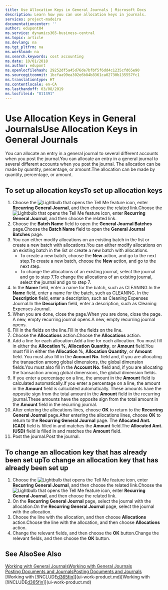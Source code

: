 ```yaml
---
title: Use Allocation Keys in General Journals | Microsoft Docs
description: Learn how you can use allocation keys in journals.
services: project-madeira
documentationcenter: ''
author: edupont04
ms.service: dynamics365-business-central
ms.topic: article
ms.devlang: na
ms.tgt_pltfrm: na
ms.workload: na
ms.search.keywords: cost accounting
ms.date: 10/01/2018
ms.author: edupont
ms.openlocfilehash: 29252df5a45d76de7bfbf5f6dd4c1235cfd65e90
ms.sourcegitcommit: 1bcfaa99ea302e6b84b8361ca02730b135557fc1
ms.translationtype: HT
ms.contentlocale: en-CA
ms.lasthandoff: 03/08/2019
ms.locfileid: "811391"
---
```

# <a name="use-allocation-keys-in-general-journals"></a><span data-ttu-id="8f440-103">Use Allocation Keys in General Journals</span><span class="sxs-lookup"><span data-stu-id="8f440-103">Use Allocation Keys in General Journals</span></span>
<span data-ttu-id="8f440-104">You can allocate an entry in a general journal to several different accounts when you post the journal.</span><span class="sxs-lookup"><span data-stu-id="8f440-104">You can allocate an entry in a general journal to several different accounts when you post the journal.</span></span> <span data-ttu-id="8f440-105">The allocation can be made by quantity, percentage, or amount.</span><span class="sxs-lookup"><span data-stu-id="8f440-105">The allocation can be made by quantity, percentage, or amount.</span></span>

## <a name="to-set-up-allocation-keys"></a><span data-ttu-id="8f440-106">To set up allocation keys</span><span class="sxs-lookup"><span data-stu-id="8f440-106">To set up allocation keys</span></span>
1. <span data-ttu-id="8f440-107">Choose the ![Lightbulb that opens the Tell Me feature](media/ui-search/search_small.png "Tell me what you want to do") icon, enter **Recurring General Journal**, and then choose the related link.</span><span class="sxs-lookup"><span data-stu-id="8f440-107">Choose the ![Lightbulb that opens the Tell Me feature](media/ui-search/search_small.png "Tell me what you want to do") icon, enter **Recurring General Journal**, and then choose the related link.</span></span>
2. <span data-ttu-id="8f440-108">Choose the **Batch Name** field to open the **General Journal Batches** page.</span><span class="sxs-lookup"><span data-stu-id="8f440-108">Choose the **Batch Name** field to open the **General Journal Batches** page.</span></span>
3. <span data-ttu-id="8f440-109">You can either modify allocations on an existing batch in the list or create a new batch with allocations.</span><span class="sxs-lookup"><span data-stu-id="8f440-109">You can either modify allocations on an existing batch in the list or create a new batch with allocations.</span></span>
   * <span data-ttu-id="8f440-110">To create a new batch, choose the **New** action, and go to the next step.</span><span class="sxs-lookup"><span data-stu-id="8f440-110">To create a new batch, choose the **New** action, and go to the next step.</span></span>
   * <span data-ttu-id="8f440-111">To change the allocations of an existing journal, select the journal and go to step 7.</span><span class="sxs-lookup"><span data-stu-id="8f440-111">To change the allocations of an existing journal, select the journal and go to step 7.</span></span>    
4. <span data-ttu-id="8f440-112">In the **Name** field, enter a name for the batch, such as CLEANING.</span><span class="sxs-lookup"><span data-stu-id="8f440-112">In the **Name** field, enter a name for the batch, such as CLEANING.</span></span> <span data-ttu-id="8f440-113">In the **Description** field, enter a description, such as Cleaning Expenses Journal.</span><span class="sxs-lookup"><span data-stu-id="8f440-113">In the **Description** field, enter a description, such as Cleaning Expenses Journal.</span></span>
5. <span data-ttu-id="8f440-114">When you are done, close the page.</span><span class="sxs-lookup"><span data-stu-id="8f440-114">When you are done, close the page.</span></span> <span data-ttu-id="8f440-115">A new, empty recurring journal opens.</span><span class="sxs-lookup"><span data-stu-id="8f440-115">A new, empty recurring journal opens.</span></span>
6. <span data-ttu-id="8f440-116">Fill in the fields on the line.</span><span class="sxs-lookup"><span data-stu-id="8f440-116">Fill in the fields on the line.</span></span>
7. <span data-ttu-id="8f440-117">Choose the **Allocations** action.</span><span class="sxs-lookup"><span data-stu-id="8f440-117">Choose the **Allocations** action.</span></span>
8. <span data-ttu-id="8f440-118">Add a line for each allocation.</span><span class="sxs-lookup"><span data-stu-id="8f440-118">Add a line for each allocation.</span></span> <span data-ttu-id="8f440-119">You must fill in either the **Allocation %**, **Allocation Quantity**, or **Amount** field.</span><span class="sxs-lookup"><span data-stu-id="8f440-119">You must fill in either the **Allocation %**, **Allocation Quantity**, or **Amount** field.</span></span> <span data-ttu-id="8f440-120">You must also fill in the **Account No.** field and, if you are allocating the transaction among global dimensions, the global dimension fields.</span><span class="sxs-lookup"><span data-stu-id="8f440-120">You must also fill in the **Account No.** field and, if you are allocating the transaction among global dimensions, the global dimension fields.</span></span>
9. <span data-ttu-id="8f440-121">If you enter a percentage on a line, the amount in the **Amount** field is calculated automatically.</span><span class="sxs-lookup"><span data-stu-id="8f440-121">If you enter a percentage on a line, the amount in the **Amount** field is calculated automatically.</span></span> <span data-ttu-id="8f440-122">These amounts have the opposite sign from the total amount in the **Amount** field in the recurring journal.</span><span class="sxs-lookup"><span data-stu-id="8f440-122">These amounts have the opposite sign from the total amount in the **Amount** field in the recurring journal.</span></span>
10. <span data-ttu-id="8f440-123">After entering the allocations lines, choose **OK** to return to the **Recurring General Journal** page.</span><span class="sxs-lookup"><span data-stu-id="8f440-123">After entering the allocations lines, choose **OK** to return to the **Recurring General Journal** page.</span></span> <span data-ttu-id="8f440-124">The **Allocated Amt. (CAD)** field is filled in and matches the **Amount** field.</span><span class="sxs-lookup"><span data-stu-id="8f440-124">The **Allocated Amt. (USD)** field is filled in and matches the **Amount** field.</span></span>
11. <span data-ttu-id="8f440-125">Post the journal.</span><span class="sxs-lookup"><span data-stu-id="8f440-125">Post the journal.</span></span>

## <a name="to-change-an-allocation-key-that-has-already-been-set-up"></a><span data-ttu-id="8f440-126">To change an allocation key that has already been set up</span><span class="sxs-lookup"><span data-stu-id="8f440-126">To change an allocation key that has already been set up</span></span>
1. <span data-ttu-id="8f440-127">Choose the ![Lightbulb that opens the Tell Me feature](media/ui-search/search_small.png "Tell me what you want to do") icon, enter **Recurring General Journal**, and then choose the related link.</span><span class="sxs-lookup"><span data-stu-id="8f440-127">Choose the ![Lightbulb that opens the Tell Me feature](media/ui-search/search_small.png "Tell me what you want to do") icon, enter **Recurring General Journal**, and then choose the related link.</span></span>
2. <span data-ttu-id="8f440-128">On the **Recurring General Journal** page, select the journal with the allocation.</span><span class="sxs-lookup"><span data-stu-id="8f440-128">On the **Recurring General Journal** page, select the journal with the allocation.</span></span>
3. <span data-ttu-id="8f440-129">Choose the line with the allocation, and then choose **Allocations** action.</span><span class="sxs-lookup"><span data-stu-id="8f440-129">Choose the line with the allocation, and then choose **Allocations** action.</span></span>
4. <span data-ttu-id="8f440-130">Change the relevant fields, and then choose the **OK** button.</span><span class="sxs-lookup"><span data-stu-id="8f440-130">Change the relevant fields, and then choose the **OK** button.</span></span>

## <a name="see-also"></a><span data-ttu-id="8f440-131">See Also</span><span class="sxs-lookup"><span data-stu-id="8f440-131">See Also</span></span>
[<span data-ttu-id="8f440-132">Working with General Journals</span><span class="sxs-lookup"><span data-stu-id="8f440-132">Working with General Journals</span></span>](ui-work-general-journals.md)  
[<span data-ttu-id="8f440-133">Posting Documents and Journals</span><span class="sxs-lookup"><span data-stu-id="8f440-133">Posting Documents and Journals</span></span>](ui-post-documents-journals.md)  
<span data-ttu-id="8f440-134">[Working with [!INCLUDE[d365fin](includes/d365fin_md.md)]](ui-work-product.md)</span><span class="sxs-lookup"><span data-stu-id="8f440-134">[Working with [!INCLUDE[d365fin](includes/d365fin_md.md)]](ui-work-product.md)</span></span>
